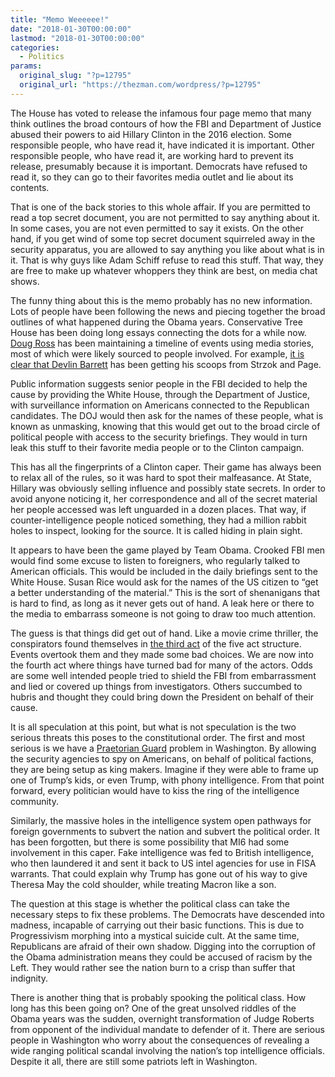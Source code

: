 ```yaml
---
title: "Memo Weeeeee!"
date: "2018-01-30T00:00:00"
lastmod: "2018-01-30T00:00:00"
categories:
  - Politics
params:
  original_slug: "?p=12795"
  original_url: "https://thezman.com/wordpress/?p=12795"
---
```


The House has voted to release the infamous four page memo that many
think outlines the broad contours of how the FBI and Department of
Justice abused their powers to aid Hillary Clinton in the 2016 election.
Some responsible people, who have read it, have indicated it is
important. Other responsible people, who have read it, are working hard
to prevent its release, presumably because it is important. Democrats
have refused to read it, so they can go to their favorites media outlet
and lie about its contents.

That is one of the back stories to this whole affair. If you are
permitted to read a top secret document, you are not permitted to say
anything about it. In some cases, you are not even permitted to say it
exists. On the other hand, if you get wind of some top secret document
squirreled away in the security apparatus, you are allowed to say
anything you like about what is in it. That is why guys like Adam Schiff
refuse to read this stuff. That way, they are free to make up whatever
whoppers they think are best, on media chat shows.

The funny thing about this is the memo probably has no new information.
Lots of people have been following the news and piecing together the
broad outlines of what happened during the Obama years. Conservative
Tree House has been doing long essays connecting the dots for a while
now. [Doug
Ross](http://directorblue.blogspot.com/2017/12/a-timeline-of-treason-how-fbi.html)
has been maintaining a timeline of events using media stories, most of
which were likely sourced to people involved. For example, [it is clear
that Devlin
Barrett](https://theconservativetreehouse.com/2018/01/26/questioning-assumptions-revelations-of-key-fbi-officials-leaking-to-wapo-should-cause-review-of-underlying-media-narratives/)
has been getting his scoops from Strzok and Page.

Public information suggests senior people in the FBI decided to help the
cause by providing the White House, through the Department of Justice,
with surveillance information on Americans connected to the Republican
candidates. The DOJ would then ask for the names of these people, what
is known as unmasking, knowing that this would get out to the broad
circle of political people with access to the security briefings. They
would in turn leak this stuff to their favorite media people or to the
Clinton campaign.

This has all the fingerprints of a Clinton caper. Their game has always
been to relax all of the rules, so it was hard to spot their
malfeasance. At State, Hillary was obviously selling influence and
possibly state secrets. In order to avoid anyone noticing it, her
correspondence and all of the secret material her people accessed was
left unguarded in a dozen places. That way, if counter-intelligence
people noticed something, they had a million rabbit holes to inspect,
looking for the source. It is called hiding in plain sight.

It appears to have been the game played by Team Obama. Crooked FBI men
would find some excuse to listen to foreigners, who regularly talked to
American officials. This would be included in the daily briefings sent
to the White House. Susan Rice would ask for the names of the US citizen
to “get a better understanding of the material.” This is the sort of
shenanigans that is hard to find, as long as it never gets out of hand.
A leak here or there to the media to embarrass someone is not going to
draw too much attention.

The guess is that things did get out of hand. Like a movie crime
thriller, the conspirators found themselves in [the third
act](https://en.wikipedia.org/wiki/Dramatic_structure) of the five act
structure. Events overtook them and they made some bad choices. We are
now into the fourth act where things have turned bad for many of the
actors. Odds are some well intended people tried to shield the FBI from
embarrassment and lied or covered up things from investigators. Others
succumbed to hubris and thought they could bring down the President on
behalf of their cause.

It is all speculation at this point, but what is not speculation is the
two serious threats this poses to the constitutional order. The first
and most serious is we have a [Praetorian
Guard](https://en.wikipedia.org/wiki/Praetorian_Guard) problem in
Washington. By allowing the security agencies to spy on Americans, on
behalf of political factions, they are being setup as king makers.
Imagine if they were able to frame up one of Trump’s kids, or even
Trump, with phony intelligence. From that point forward, every
politician would have to kiss the ring of the intelligence community.

Similarly, the massive holes in the intelligence system open pathways
for foreign governments to subvert the nation and subvert the political
order. It has been forgotten, but there is some possibility that MI6 had
some involvement in this caper. Fake intelligence was fed to British
intelligence, who then laundered it and sent it back to US intel
agencies for use in FISA warrants. That could explain why Trump has gone
out of his way to give Theresa May the cold shoulder, while treating
Macron like a son.

The question at this stage is whether the political class can take the
necessary steps to fix these problems. The Democrats have descended into
madness, incapable of carrying out their basic functions. This is due to
Progressivism morphing into a mystical suicide cult. At the same time,
Republicans are afraid of their own shadow. Digging into the corruption
of the Obama administration means they could be accused of racism by the
Left. They would rather see the nation burn to a crisp than suffer that
indignity.

There is another thing that is probably spooking the political class.
How long has this been going on? One of the great unsolved riddles of
the Obama years was the sudden, overnight transformation of Judge
Roberts from opponent of the individual mandate to defender of it. There
are serious people in Washington who worry about the consequences of
revealing a wide ranging political scandal involving the nation’s top
intelligence officials. Despite it all, there are still some patriots
left in Washington.
